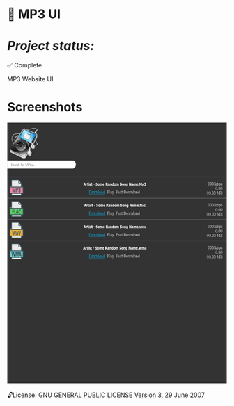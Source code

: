 
:musical_note: MP3 UI 
==============
***Project status:***
==============
:white_check_mark: Complete 
<!-- - [ ] Pending       :hourglass:
<!-- - [ ] Incomplete     :x: -->

MP3 Website UI

Screenshots
===========

<img src="https://github.com/moseleygj/WebPages/blob/master/MP3_UI_1/Screenshot%202022-02-03%20at%2019-12-46%20Mp3Site%20-%20Free%20Mp3%20Download.png" alt="screenshot2" width="800px" height="600"/>



 :unlock:License:
GNU GENERAL PUBLIC LICENSE Version 3, 29 June 2007

